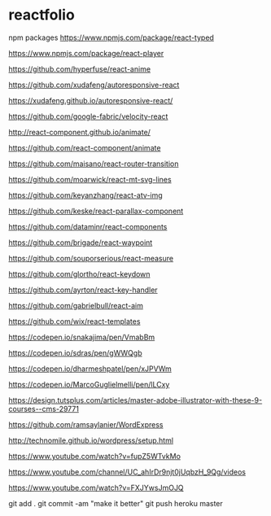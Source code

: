 # reactfolio

npm packages
https://www.npmjs.com/package/react-typed

https://www.npmjs.com/package/react-player

https://github.com/hyperfuse/react-anime

https://github.com/xudafeng/autoresponsive-react

https://xudafeng.github.io/autoresponsive-react/

https://github.com/google-fabric/velocity-react

http://react-component.github.io/animate/

https://github.com/react-component/animate

https://github.com/maisano/react-router-transition

https://github.com/moarwick/react-mt-svg-lines

https://github.com/keyanzhang/react-atv-img

https://github.com/keske/react-parallax-component

https://github.com/dataminr/react-components

https://github.com/brigade/react-waypoint

https://github.com/souporserious/react-measure

https://github.com/glortho/react-keydown

https://github.com/ayrton/react-key-handler

https://github.com/gabrielbull/react-aim

https://github.com/wix/react-templates

https://codepen.io/snakajima/pen/VmabBm

https://codepen.io/sdras/pen/gWWQgb

https://codepen.io/dharmeshpatel/pen/xJPVWm

https://codepen.io/MarcoGuglielmelli/pen/lLCxy

https://design.tutsplus.com/articles/master-adobe-illustrator-with-these-9-courses--cms-29771

https://github.com/ramsaylanier/WordExpress

http://technomile.github.io/wordpress/setup.html

https://www.youtube.com/watch?v=fupZ5WTvkMo

https://www.youtube.com/channel/UC_ahIrDr9njt0jUqbzH_9Qg/videos

https://www.youtube.com/watch?v=FXJYwsJmOJQ

git add .
git commit -am "make it better"
git push heroku master
